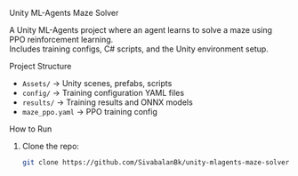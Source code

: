Unity ML-Agents Maze Solver 

A Unity ML-Agents project where an agent learns to solve a maze using PPO reinforcement learning.  
Includes training configs, C# scripts, and the Unity environment setup.

Project Structure
- `Assets/` → Unity scenes, prefabs, scripts  
- `config/` → Training configuration YAML files  
- `results/` → Training results and ONNX models  
- `maze_ppo.yaml` → PPO training config  

How to Run
1. Clone the repo:
   ```bash
   git clone https://github.com/SivabalanBk/unity-mlagents-maze-solver.git
